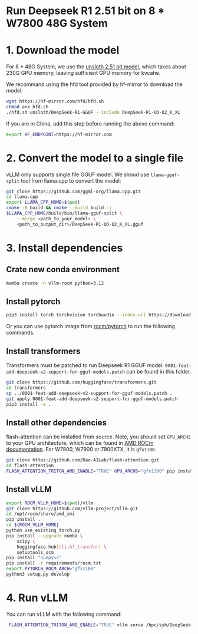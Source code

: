 # Run Deepseek R1 2.51 bit on 8 * W7800 48G System

# 1. Download the model

For 8 * 48G System, we use the [unsloth 2.51 bit model](https://huggingface.co/unsloth/DeepSeek-R1-GGUF/tree/main/DeepSeek-R1-UD-Q2_K_XL), which takes about 230G GPU memory, leaving sufficient GPU memory for kvcahe.

We recommand using the hfd tool provided by hf-mirror to download the model:

```bash
wget https://hf-mirror.com/hfd/hfd.sh
chmod a+x hfd.sh
./hfd.sh unsloth/DeepSeek-R1-GGUF --include DeepSeek-R1-UD-Q2_K_XL
```

If you are in China, add this step before running the above command:

```bash
export HF_ENDPOINT=https://hf-mirror.com
```

# 2. Convert the model to a single file

vLLM only supports single file GGUF model. We shoud use `llama-gguf-split` tool from llama.cpp to convert the model:

```bash
git clone https://github.com/ggml-org/llama.cpp.git
cd llama.cpp
export LLAMA_CPP_HOME=$(pwd)
cmake -B build && cmake --build build -j
$LLAMA_CPP_HOME/build/bin/llama-gguf-split \
    --merge <path_to_your_model> \
    <path_to_output_dir>/DeepSeek-R1-UD-Q2_K_XL.gguf
```

# 3. Install dependencies

## Crate new conda environment

```bash
mamba create -n vllm-rocm python=3.12
```

## Install pytorch

```bash
pip3 install torch torchvision torchaudio --index-url https://download.pytorch.org/whl/rocm6.3
```

Or you can use pytorch image from [rocm/pytorch](https://hub.docker.com/r/rocm/pytorch) to run the following commands.

## Install transformers

Transformers must be patched to run Deepseek R1 GGUF model. `0001-feat-add-deepseek-v2-support-for-gguf-models.patch` can be found in this folder.

```bash
git clone https://github.com/huggingface/transformers.git
cd transformers
cp ../0001-feat-add-deepseek-v2-support-for-gguf-models.patch .
git apply 0001-feat-add-deepseek-v2-support-for-gguf-models.patch
pip3 install -e .
```

## Install other dependencies

flash-attention can be installed from source. Note, you should set `GPU_ARCHS` to your GPU architecture, which can be found in [AMD ROCm documentation](https://rocm.docs.amd.com/projects/install-on-linux/en/latest/reference/system-requirements.html). For W7800, W7900 or 7900XTX, it is `gfx1100`.

```bash
git clone https://github.com/Dao-AILab/flash-attention.git
cd flash-attention
FLASH_ATTENTION_TRITON_AMD_ENABLE="TRUE" GPU_ARCHS="gfx1100" pip install -e .
```

## Install vLLM

```bash
export ROCM_VLLM_HOME=$(pwd)/vllm
git clone https://github.com/vllm-project/vllm.git
cd /opt/rocm/share/amd_smi
pip install .
cd ${ROCM_VLLM_HOME}
python use_existing_torch.py
pip install --upgrade numba \
    scipy \
    huggingface-hub[cli,hf_transfer] \
    setuptools_scm
pip install "numpy<2"
pip install -r requirements/rocm.txt
export PYTORCH_ROCM_ARCH="gfx1100"
python3 setup.py develop
```

# 4. Run vLLM

You can run vLLM with the following command:

```bash
 FLASH_ATTENTION_TRITON_AMD_ENABLE="TRUE" vllm serve /hpc/syh/DeepSeek-R1-UD-Q2_K_XL.gguf --tokenizer deepseek-ai/DeepSeek-R1 --enable-prompt-tokens-details --enable-reasoning --reasoning-parser deepseek_r1 --tensor-parallel 8 --gpu-memory-utilization 0.95
```
